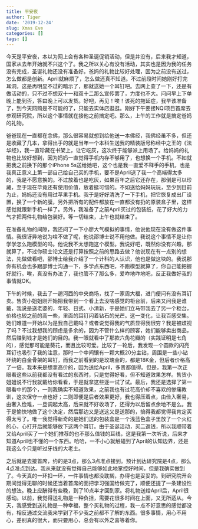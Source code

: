 ```yaml
---
title: 平安夜
author: Tiger
date: '2019-12-24'
slug: Xmas Eve
categories: []
tags: []
---
```


今天是平安夜，本以为网上会有各种圣诞促销活动，但是并没有，后来我才知道，国家从去年开始就不兴这个了。我之所以关心有没有活动，其实也是因为我的任务没有完成，圣诞礼物还没有准备好。爸妈的礼物比较好处理，因为之前没有送过，怎么做都是创新。April就麻烦了，怎么做还真不知道。不过前段时间她刚好打完耳洞，这是再明显不过的暗示了，那就送她一个耳钉吧。去网上查了一下，还是有做活动的，只不过不想双十一和双十二那么宣传罢了，力度也不大。问问早上下单晚上能到否，答曰晚上可以发货。好吧，再见！唉！该死的拖延症，我早该准备了，到今天网购是不可能的了，只能去实体店逛逛。刚好下午要接NQI项目首席去参观研究院，所以这个事情就在接他之前搞定吧。那么，上午的工作就是搞定爸妈的礼物。

爸爸现在一直都在念佛，那么很容易就想到给他送一本佛经，我佛经虽不多，但还是收藏了几本，拿得出手的就是当年一个本科生送我的精装版号称经中之王的《法华经》，我一直珍藏在书架上，让它吃灰，这次终于能够派上用场了。给妈妈的礼物也比较好想到，因为妈妈一直觉得手机内存不够用了，也想换一个手机。不如就把我之前换下的那个iPhone 5s送给她吧，这个也是我一直爱不释手的手机，也是我真正意义上第一部自己给自己买的手机，要不是April送了我一个高端得太多的，我是不愿意换的。不过放着也是吃灰，如果百年之后它还存在，那倒是可以珍藏，至于现在毕竟还有使用价值，放着挺可惜的。不如送给妈妈玩玩，至少到目前为止，妈妈还没有用过苹果手机。我于是好好清洗了一下手机，把它恢复成出厂设置，换了一个新的膜，另外把所有的配件都放在一直都没有扔的原装盒子里，这样感觉就跟新手机一样了。另外，我准备了之前April买过的包装纸，花了好大的力气才把两件礼物给包装好。等一切结束，上午也就结束了。

在准备礼物的间隙，我还问了一下小廖大气模拟的事情，他说他现在没有做这件事情。我很讶异地说为啥不做了呢，他说邵博士说不用他做。我说这个事情不是让你学学怎么跑模型的吗。他说我不太想跑这个模型。我说好吧，既然你没有兴趣，那就算了，不过你硕士论文还是打算按照之前的思路去做？他说现在有一点别的想法，先做做看吧，邵博士给我介绍了一个计科的人认识，他也是做这块的。我说那你有机会也多跟邵博士沟通一下，多学点东西吧，不跑模型就算了，你自己能把握好就行。唉，真没有办法了，我也管不了那么多，爱咋地咋地吧，反正我做好我的事情就OK。

下午的时候，我去了一趟河西的中央商场，找了一家周大福，进门便问有没有耳钉卖。售货小姐姐刚开始把我带到一个看上去没啥感觉的柜台前，后来又问我是谁戴，我说是送老婆的，年轻、日式、小清新，于是她们立马带我去了另一个柜台，价格也较之前的高一些，里面的耳钉闪着钻石的光芒。这一变化，让我百感交集。她们难道一开始以为是我自己戴吗？或者说觉得我的气质显得我很穷？我是被歧视了吗？不过我想我的顾虑是多余的，因为不管什么样的顾客，她们能够卖出商品，然后赚到钱才是她们的目的。我一眼就看中了那款六角花瓣的（实践证明是七角的），感觉那可能是葵花，而且比较可爱。比较了一轮后，我发现一个圆款的闪亮耳钉也吸引了我的注意，那时一个中间镶有一颗大概20分主钻，周围是一些小钻环绕的白金骨架的耳钉，而我之前看到的是玫瑰金的，都是18K金，但后者价格高了一倍。我本来是想拿高价的，因为送给April，多贵都值得。但是，我第一次正眼看这些以前我都没有看过的东西时，只是觉得好看，但不知道效果怎样。售货小姐姐说不行我就戴给你看看，于是就拿这些逐一试了试。最后，我还是选择了第一眼看中的那个，一则我确实不知道效果，之前我也有过花高价却不喜欢的惨痛教训，这次保守一点也好；二则即便是后者效果更好，我也得压着点，由俭入奢易，由奢入俭难，一旦调起太高，后来就不好收场了，还得为以后留点余地不是么。我于是愉快地做了这个决定，然后那边又是送这又是送那的，搞得我都觉得我肯定买得太亏了。唯一我觉得新奇的是她们送的包装盒是一个浅蓝色盒子里放了一个火红的心，心打开后就能够放下这两个耳钉。由于圣诞活动，买二返钱，所以我顺带着又给April买了一个她们推荐的也不那么值钱的耳线，这是我第一次听说，后来才知道April也不懂的一个东西。哈哈，一不小心就触碰到了April的认知边界，还是我这么个只是听过牙线的大老土。

之后就是去接首席，约的是3点，那么3点准点接到。预计到达研究院是4点，那么4点准点到达。我从来就没有觉得自己能够如此地掌控好时间，但是我确实做到了。今天真的一环扣一环，一件事情也都没耽搁，办得也是妥妥的。到研究院开会期间觉得无聊的时候还当着首席的面把学习强国给做完了，顺便还提了一条建设性的想法。晚上应酬得有些晚，到了10点半才回到家。将礼物送给April后，April很感动。以前，我觉得送礼物是一种负担，需要花很多时间在上面，又无所适从。今天，我感受到送礼物是一种幸福，整个买礼物的过程，我一点不好意思的感觉都没有，相反通过交流我来学到了不少我之前都不了解的东西。很多事情，用心不用心，差别真的很大，而只要用心，总会有以外之喜等着你。
